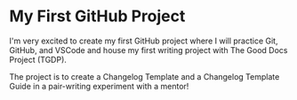 # My First GitHub Project

I'm very excited to create my first GitHub project where I will practice Git, GitHub, and VSCode and house my first writing project with The Good Docs Project (TGDP).

The project is to create a Changelog Template and a Changelog Template Guide in a pair-writing experiment with a mentor!